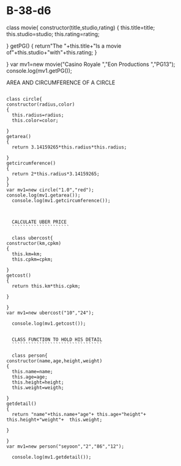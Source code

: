 # B-38-d6


class movie{
  constructor(title,studio,rating)
  {
    this.title=title;
    this.studio=studio;
    this.rating=rating;
    
  }
  getPG()
  {
    return"The "+this.title+"Is a movie of"+this.studio+"with"+this.rating;
  }
    
  }
  var mv1=new movie("Casino Royale ","Eon Productions ","PG­13");
  console.log(mv1.getPG());
  
  
  
  
  AREA AND CIRCUMFERENCE OF A CIRCLE
  ```````````````````````````````````
  
  class circle{
  constructor(radius,color)
  {
    this.radius=radius;
    this.color=color;
    
  }
  getarea()
  {
    return 3.14159265*this.radius*this.radius;
    
  }
  getcircumference()
  {
    return 2*this.radius*3.14159265;
}
}
  var mv1=new circle("1.0","red");
  console.log(mv1.getarea());
    console.log(mv1.getcircumference());
	
	
	
	CALCULATE UBER PRICE
	`````````````````````
	
	class ubercost{
  constructor(km,cpkm)
  {
    this.km=km;
    this.cpkm=cpkm;
    
  }
  getcost()
  {
    return this.km*this.cpkm;
    
  }
 
}
  var mv1=new ubercost("10","24");
 
    console.log(mv1.getcost());
	
	
	CLASS FUNCTION TO HOLD HIS DETAIL
	`````````````````````````````````
	
	class person{
  constructor(name,age,height,weight)
  {
    this.name=name;
    this.age=age;
    this.height=height;
    this.weight=weigth;
    
  }
  getdetail()
  {
    return "name"+this.name+"age"+ this.age+"height"+ this.height+"weight"+  this.weight;
    
  }
 
}
  var mv1=new person("seyoon","2","86","12");
 
    console.log(mv1.getdetail());
